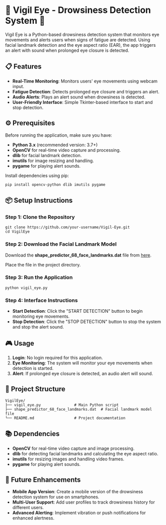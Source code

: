 <!DOCTYPE html>
<html lang="en">
<head>
  <meta charset="UTF-8">
  <meta name="viewport" content="width=device-width, initial-scale=1.0">
</head>
<body>

<h1>👀 Vigil Eye - Drowsiness Detection System 🚨</h1>
<p>Vigil Eye is a Python-based drowsiness detection system that monitors eye movements and alerts users when signs of fatigue are detected. Using facial landmark detection and the eye aspect ratio (EAR), the app triggers an alert with sound when prolonged eye closure is detected.</p>

<h2>📋 Features</h2>
<ul>
  <li><strong>Real-Time Monitoring</strong>: Monitors users' eye movements using webcam input.</li>
  <li><strong>Fatigue Detection</strong>: Detects prolonged eye closure and triggers an alert.</li>
  <li><strong>Audio Alerts</strong>: Plays an alert sound when drowsiness is detected.</li>
  <li><strong>User-Friendly Interface</strong>: Simple Tkinter-based interface to start and stop detection.</li>
</ul>

<h2>⚙️ Prerequisites</h2>
<p>Before running the application, make sure you have:</p>
<ul>
  <li><strong>Python 3.x</strong> (recommended version: 3.7+)</li>
  <li><strong>OpenCV</strong> for real-time video capture and processing.</li>
  <li><strong>dlib</strong> for facial landmark detection.</li>
  <li><strong>imutils</strong> for image resizing and handling.</li>
  <li><strong>pygame</strong> for playing alert sounds.</li>
</ul>

<p>Install dependencies using pip:</p>
<pre><code>pip install opencv-python dlib imutils pygame</code></pre>

<h2>📦 Setup Instructions</h2>

<h3>Step 1: Clone the Repository</h3>
<pre><code>git clone https://github.com/your-username/Vigil-Eye.git
cd VigilEye
</code></pre>

<h3>Step 2: Download the Facial Landmark Model</h3>
<p>Download the <strong>shape_predictor_68_face_landmarks.dat</strong> file from <a href="http://dlib.net/files/shape_predictor_68_face_landmarks.dat.bz2" target="_blank">here</a>.</p>
<p>Place the file in the project directory.</p>

<h3>Step 3: Run the Application</h3>
<pre><code>python vigil_eye.py</code></pre>

<h3>Step 4: Interface Instructions</h3>
<ul>
  <li><strong>Start Detection</strong>: Click the "START DETECTION" button to begin monitoring eye movements.</li>
  <li><strong>Stop Detection</strong>: Click the "STOP DETECTION" button to stop the system and stop the alert sound.</li>
</ul>

<h2>🎮 Usage</h2>
<ol>
  <li><strong>Login</strong>: No login required for this application.</li>
  <li><strong>Eye Monitoring</strong>: The system will monitor your eye movements when detection is started.</li>
  <li><strong>Alert</strong>: If prolonged eye closure is detected, an audio alert will sound.</li>
</ol>

<h2>📁 Project Structure</h2>
<pre><code>VigilEye/
├── vigil_eye.py               # Main Python script
├── shape_predictor_68_face_landmarks.dat  # Facial landmark model file
└── README.md                  # Project documentation
</code></pre>

<h2>📚 Dependencies</h2>
<ul>
  <li><strong>OpenCV</strong> for real-time video capture and image processing.</li>
  <li><strong>dlib</strong> for detecting facial landmarks and calculating the eye aspect ratio.</li>
  <li><strong>imutils</strong> for resizing images and handling video frames.</li>
  <li><strong>pygame</strong> for playing alert sounds.</li>
</ul>

<h2>🚀 Future Enhancements</h2>
<ul>
  <li><strong>Mobile App Version</strong>: Create a mobile version of the drowsiness detection system for use on smartphones.</li>
  <li><strong>Multi-User Support</strong>: Add user profiles to track drowsiness history for different users.</li>
  <li><strong>Advanced Alerting</strong>: Implement vibration or push notifications for enhanced alertness.</li>
</ul>

</body>
</html>
